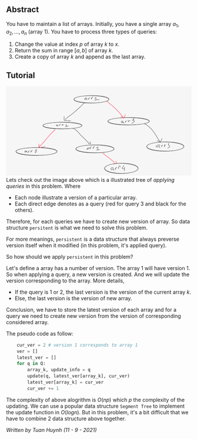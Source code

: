 ## Abstract
You have to maintain a list of arrays. Initially, you have a single array $a_1, a_2, ..., a_n$ (array $1$). You have to process three types of queries:
1. Change the value at index $p$ of array $k$ to $x$.
2. Return the sum in range $[a, b]$ of array $k$.
3. Create a copy of array $k$ and append as the last array.

## Tutorial
![](img/array_version_illustrasion.png)
Lets check out the image above which is a illustrated tree of _applying queries_ in this problem. Where
- Each node illustrate a version of a particular array.
- Each direct edge denotes as a query (red for query 3 and black for the others).

Therefore, for each queries we have to create new version of array. So data structure `persitent` is what we need to solve this problem.

For more meanings, `persistent` is a data structure that always preverse version itself  when it modified (in this problem, it's applied query).

So how should we apply `persistent` in this problem?

Let's define a array has a number of version. The array 1 will have version 1. So when applying a query, a new version is created. And we will update the version corresponding to the array. More details, 
- If the query is 1 or 2, the last version is the version of the current array $k$.
- Else, the last version is the version of new array.

Conclusion, we have to store the latest version of each array and for a query we need to create new version from the version of corresponding considered array.

The pseudo code as follow:
```python
    cur_ver = 2 # version 1 corresponds to array 1
    ver = []
    latest_ver = []
    for q in Q:
        array_k, update_info = q
        update(q, latest_ver[array_k], cur_ver)
        latest_ver[array_k] = cur_ver
        cur_ver += 1
```

The complexity of above alogrithm is $O(np)$ which $p$ the complexity of the updating. We can use a popular data structure `Segment Tree` to implement the update function in $O(logn)$. But in this problem, it's a bit difficult that we have to combine 2 data structure above together.

_Written by Tuan Huynh (11 - 9 - 2021)_